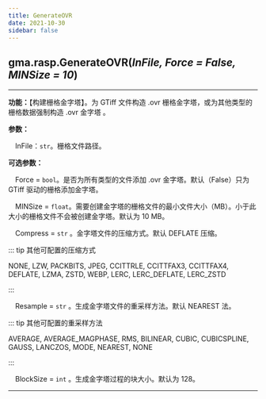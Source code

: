 ```yaml
---
title: GenerateOVR
date: 2021-10-30
sidebar: false
---
```


## gma.rasp.**GenerateOVR**(*InFile, Force = False, MINSize = 10*)

---

**功能：**【构建栅格金字塔】。为 GTiff 文件构造 .ovr 栅格金字塔，或为其他类型的栅格数据强制构造 .ovr 金字塔 。

**参数：** 

&emsp;InFile：`str`。栅格文件路径。

**可选参数：**

&emsp;Force  = `bool`。是否为所有类型的文件添加 .ovr 金字塔。默认（False）只为 GTiff 驱动的栅格添加金字塔。

&emsp;MINSize = `float`。需要创建金字塔的栅格文件的最小文件大小（MB）。小于此大小的栅格文件不会被创建金字塔。默认为 10 MB。

&emsp;Compress = `str`<Badge text="1.0.7 +"/> 。金字塔文件的压缩方式。默认 DEFLATE 压缩。

::: tip 其他可配置的压缩方式

NONE, LZW, PACKBITS, JPEG, CCITTRLE, CCITTFAX3, CCITTFAX4, DEFLATE, LZMA, ZSTD, WEBP, LERC, LERC_DEFLATE, LERC_ZSTD

:::

&emsp;Resample = `str`<Badge text="1.0.7 +"/> 。生成金字塔文件的重采样方法。默认 NEAREST 法。

::: tip 其他可配置的重采样方法

AVERAGE, AVERAGE_MAGPHASE, RMS, BILINEAR, CUBIC, CUBICSPLINE, GAUSS, LANCZOS, MODE, NEAREST, NONE

:::

&emsp;BlockSize = `int`<Badge text="1.0.7 +"/> 。生成金字塔过程的块大小。默认为 128。

---

